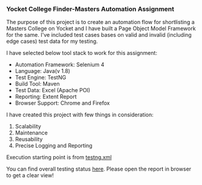 ### Yocket College Finder-Masters Automation Assignment

The purpose of this project is to create an automation flow for shortlisting a Masters College on Yocket and I have built a Page Object Model Framework for the same. 
I've included test cases bases on valid and invalid (including edge cases) test data for my testing. 

I have selected below tool stack to work for this assignment:

- Automation Framework: Selenium 4
- Language: Java(v 1.8)
- Test Engine: TestNG
- Build Tool: Maven
- Test Data: Excel (Apache POI)
- Reporting: Extent Report
- Browser Support: Chrome and Firefox

I have created this project with few things in consideration:

1. Scalability
2. Maintenance
3. Reusability
4. Precise Logging and Reporting
 
Execution starting point is from [testng.xml](https://github.com/avantika21/Yocket_CollegeFinder/blob/master/src/main/resources/testng.xml)

You can find overall testing status [here](https://github.com/avantika21/Yocket_CollegeFinder/blob/master/test-output/Extent.html). Please open the report in browser to get a clear view!
